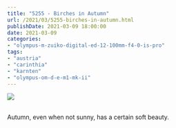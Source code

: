 ```yaml
---
title: "5255 - Birches in Autumn"
url: /2021/03/5255-birches-in-autumn.html
publishDate: 2021-03-09 18:00:00
date: 2021-03-09
categories:
- "olympus-m-zuiko-digital-ed-12-100mm-f4-0-is-pro"
tags:
- "austria"
- "carinthia"
- "karnten"
- "olympus-om-d-e-m1-mk-ii"
---
```

<div class="container">
<div class="center"><a target="_blank" href="https://d25zfm9zpd7gm5.cloudfront.net/1200x1200/2018/20181020_084711_lr.jpg"><img class="webfeedsFeaturedVisual" src="https://d25zfm9zpd7gm5.cloudfront.net/0600x0600/2018/20181020_084711_lr.jpg" /></a></div>
</div>
<br />

Autumn, even when not sunny, has a certain soft beauty.
